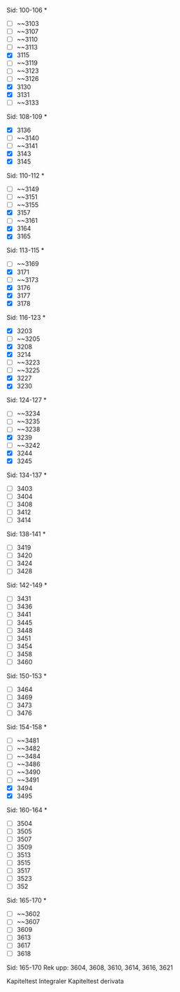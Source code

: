 Sid: 100-106 *
- [ ] ~~3103
- [ ] ~~3107
- [ ] ~~3110
- [ ] ~~3113
- [x] 3115
- [ ] ~~3119
- [ ] ~~3123
- [ ] ~~3126
- [x] 3130
- [x] 3131
- [ ] ~~3133

Sid: 108-109 *
- [x] 3136
- [ ] ~~3140
- [ ] ~~3141
- [x] 3143
- [x] 3145

Sid: 110-112 *
- [ ] ~~3149
- [ ] ~~3151
- [ ] ~~3155
- [x] 3157
- [ ] ~~3161
- [x] 3164
- [x] 3165

Sid: 113-115 *
- [ ] ~~3169
- [x] 3171
- [ ] ~~3173
- [x] 3176
- [x] 3177
- [x] 3178

Sid: 116-123 *
- [x] 3203
- [ ] ~~3205
- [x] 3208
- [x] 3214
- [ ] ~~3223
- [ ] ~~3225
- [x] 3227
- [x] 3230

Sid: 124-127 *
- [ ] ~~3234
- [ ] ~~3235
- [ ] ~~3238
- [x] 3239
- [ ] ~~3242
- [x] 3244
- [x] 3245

Sid: 134-137 *
- [ ] 3403
- [ ] 3404
- [ ] 3408
- [ ] 3412
- [ ] 3414

Sid: 138-141 *
- [ ] 3419
- [ ] 3420
- [ ] 3424
- [ ] 3428

Sid: 142-149 *
- [ ] 3431
- [ ] 3436
- [ ] 3441
- [ ] 3445
- [ ] 3448
- [ ] 3451
- [ ] 3454
- [ ] 3458
- [ ] 3460

Sid: 150-153 *
- [ ] 3464
- [ ] 3469
- [ ] 3473
- [ ] 3476

Sid: 154-158 *
- [ ] ~~3481
- [ ] ~~3482
- [ ] ~~3484
- [ ] ~~3486
- [ ] ~~3490
- [ ] ~~3491
- [x] 3494
- [x] 3495

Sid: 160-164 *
- [ ] 3504
- [ ] 3505
- [ ] 3507
- [ ] 3509
- [ ] 3513
- [ ] 3515
- [ ] 3517
- [ ] 3523
- [ ] 352

Sid: 165-170 *
- [ ] ~~3602
- [ ] ~~3607
- [ ] 3609
- [ ] 3613
- [ ] 3617
- [ ] 3618

Sid: 165-170 Rek upp: 3604, 3608, 3610, 3614, 3616, 3621

Kapiteltest Integraler
Kapiteltest derivata
